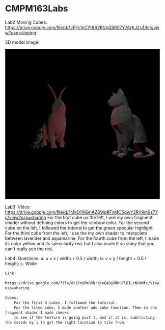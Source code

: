 # CMPM163Labs
 
 Lab2 Moving Cubes: https://drive.google.com/file/d/1cFFc1nCYtB62KVvQSR07Y7ArKJZs33ck/view?usp=sharing

 3D model image:

![](images/3DModels.jpg)


Lab3:
    Video: https://drive.google.com/file/d/1MkO1iNGnAZ8WpRFxMO5qwY2RV9m9s7Yc/view?usp=sharing
    For the first cube on the left, I use my own fragment shader without defining colors to get the rainbow color. 
    For the second cube on the left, I followed the tutorial to get the green specular highlight. 
    For the third cube from the left, I use the my own shader to interpolate between lavender and aquamarine. 
    For the fourth cube from the left, I made its color yellow and its specularity red, but I also made it so shiny that you can't really see the red.

Lab4:
    Questions:
        a. u = x / width + 0.5 / width;
        b. v = y / height + 0.5 / height;
        c. White

    Link:
        https://drive.google.com/file/d/1FnyRm3RNrbjeQ4QgDNhu7lDILrNc0Wfc/view?usp=sharing

    Cubes:
        For the first 4 cubes, I followed the tutorial.
        For the tiled cube, I made another add cube function. Then in the fragment shader I made checks
        to see if the texture is going past 1, and if it is, subtracting the coords by 1 to get the right location to tile from.